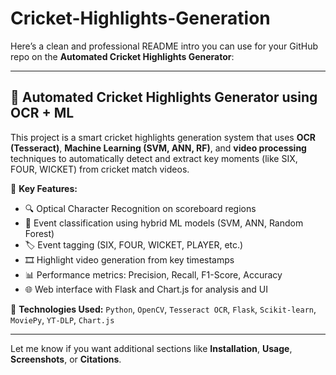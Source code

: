 # Cricket-Highlights-Generation
Here’s a clean and professional README intro you can use for your GitHub repo on the **Automated Cricket Highlights Generator**:

---

## 🏏 Automated Cricket Highlights Generator using OCR + ML

This project is a smart cricket highlights generation system that uses **OCR (Tesseract)**, **Machine Learning (SVM, ANN, RF)**, and **video processing** techniques to automatically detect and extract key moments (like SIX, FOUR, WICKET) from cricket match videos.

🚀 **Key Features:**

* 🔍 Optical Character Recognition on scoreboard regions
* 🧠 Event classification using hybrid ML models (SVM, ANN, Random Forest)
* 🏷️ Event tagging (SIX, FOUR, WICKET, PLAYER, etc.)
* 🎞️ Highlight video generation from key timestamps
* 📊 Performance metrics: Precision, Recall, F1-Score, Accuracy
* 🌐 Web interface with Flask and Chart.js for analysis and UI

🧪 **Technologies Used:**
`Python`, `OpenCV`, `Tesseract OCR`, `Flask`, `Scikit-learn`, `MoviePy`, `YT-DLP`, `Chart.js`

---

Let me know if you want additional sections like **Installation**, **Usage**, **Screenshots**, or **Citations**.

